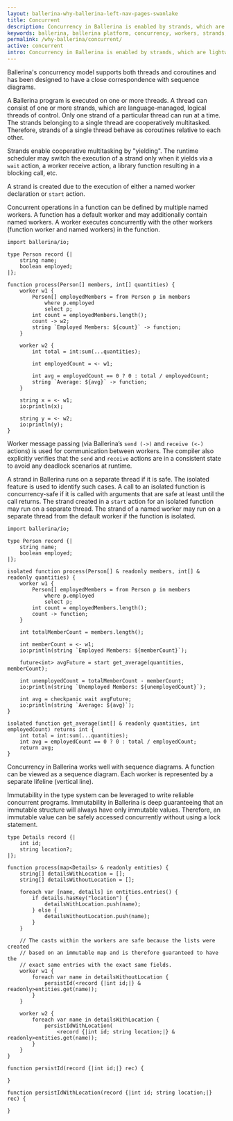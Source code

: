 ```yaml
---
layout: ballerina-why-ballerina-left-nav-pages-swanlake
title: Concurrent
description: Concurrency in Ballerina is enabled by strands, which are lightweight threads. 
keywords: ballerina, ballerina platform, concurrency, workers, strands, threads, lightweight threads
permalink: /why-ballerina/concurrent/
active: concurrent
intro: Concurrency in Ballerina is enabled by strands, which are lightweight threads.
---
```


Ballerina's concurrency model supports both threads and coroutines and has been designed to have a close correspondence with sequence diagrams.

A Ballerina program is executed on one or more threads. A thread can consist of one or more strands, which are language-managed, logical threads of control. Only one strand of a particular thread can run at a time. The strands belonging to a single thread are cooperatively multitasked. Therefore, strands of a single thread behave as coroutines relative to each other.

Strands enable cooperative multitasking by "yielding". The runtime scheduler may switch the execution of a strand only when it yields via a `wait` action, a worker receive action, a library function resulting in a blocking call, etc.

A strand is created due to the execution of either a named worker declaration or `start` action.

Concurrent operations in a function can be defined by multiple named workers. A function has a default worker and may additionally contain named workers. A worker executes concurrently with the other workers (function worker and named workers) in the function.

```ballerina
import ballerina/io;

type Person record {|
    string name;
    boolean employed;
|};

function process(Person[] members, int[] quantities) {
    worker w1 {
        Person[] employedMembers = from Person p in members
            where p.employed
            select p;
        int count = employedMembers.length();
        count -> w2;
        string `Employed Members: ${count}` -> function;
    }

    worker w2 {
        int total = int:sum(...quantities);

        int employedCount = <- w1;

        int avg = employedCount == 0 ? 0 : total / employedCount;
        string `Average: ${avg}` -> function;
    }

    string x = <- w1;
    io:println(x);

    string y = <- w2;
    io:println(y);
}
```

Worker message passing (via Ballerina’s `send (->)` and `receive (<-)` actions) is used for communication between workers. The compiler also explicitly verifies that the `send` and `receive` actions are in a consistent state to avoid any deadlock scenarios at runtime.

A strand in Ballerina runs on a separate thread if it is safe. The isolated feature is used to identify such cases. 
A call to an isolated function is concurrency-safe if it is called with arguments that are safe at least until the 
call returns. The strand created in a `start` action for an isolated function may run on a separate thread. The strand 
of a named worker may run on a separate thread from the default worker if the function is isolated.

```ballerina
import ballerina/io;

type Person record {|
    string name;
    boolean employed;
|};

isolated function process(Person[] & readonly members, int[] & readonly quantities) {
    worker w1 {
        Person[] employedMembers = from Person p in members
            where p.employed
            select p;
        int count = employedMembers.length();
        count -> function;
    }

    int totalMemberCount = members.length();

    int memberCount = <- w1;
    io:println(string `Employed Members: ${memberCount}`);

    future<int> avgFuture = start get_average(quantities, memberCount);

    int unemployedCount = totalMemberCount - memberCount;
    io:println(string `Unemployed Members: ${unemployedCount}`);

    int avg = checkpanic wait avgFuture;
    io:println(string `Average: ${avg}`);
}

isolated function get_average(int[] & readonly quantities, int employedCount) returns int {
    int total = int:sum(...quantities);
    int avg = employedCount == 0 ? 0 : total / employedCount;
    return avg;
}
```

Concurrency in Ballerina works well with sequence diagrams. A function can be viewed as a sequence diagram. Each worker is represented by a separate lifeline (vertical line).

Immutability in the type system can be leveraged to write reliable concurrent programs. Immutability in Ballerina is deep guaranteeing that an immutable structure will always have only immutable values. Therefore, an immutable value can be safely accessed concurrently without using a lock statement.

```ballerina
type Details record {|
    int id;
    string location?;
|};

function process(map<Details> & readonly entities) {
    string[] detailsWithLocation = [];
    string[] detailsWithoutLocation = [];

    foreach var [name, details] in entities.entries() {
        if details.hasKey("location") {
            detailsWithLocation.push(name);
        } else {
            detailsWithoutLocation.push(name);
        }
    }

    // The casts within the workers are safe because the lists were created
    // based on an immutable map and is therefore guaranteed to have the 
    // exact same entries with the exact same fields.
    worker w1 {
        foreach var name in detailsWithoutLocation {
            persistId(<record {|int id;|} & readonly>entities.get(name));
        }
    }

    worker w2 {
        foreach var name in detailsWithLocation {
            persistIdWithLocation(
                <record {|int id; string location;|} & readonly>entities.get(name));
        }
    }
}

function persistId(record {|int id;|} rec) {

}

function persistIdWithLocation(record {|int id; string location;|} rec) {

}
```

<style>
.cBallerinaTocContainer {
    display: none !important;
}
/*.cBalleinaBreadcrumbs li:nth-child(3) , .cBalleinaBreadcrumbs li:nth-child(2) {
   display:none !important;
}*/
</style>
